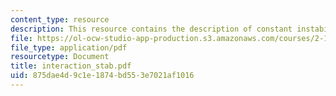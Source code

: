 ```yaml
---
content_type: resource
description: This resource contains the description of constant instability.
file: https://ol-ocw-studio-app-production.s3.amazonaws.com/courses/2-141-modeling-and-simulation-of-dynamic-systems-fall-2006/875dae4d9c1e1874bd553e7021af1016_interaction_stab.pdf
file_type: application/pdf
resourcetype: Document
title: interaction_stab.pdf
uid: 875dae4d-9c1e-1874-bd55-3e7021af1016
---
```

